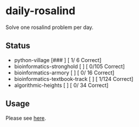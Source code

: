 # daily-rosalind
Solve one rosalind problem per day.

## Status
- python-village                 [###                 ] [  1/  6 Correct]
- bioinformatics-stronghold      [                    ] [  0/105 Correct]
- bioinformatics-armory          [                    ] [  0/ 16 Correct]
- bioinformatics-textbook-track  [                    ] [  1/124 Correct]
- algorithmic-heights            [                    ] [  0/ 34 Correct]

## Usage
Please see [here](./usage).
